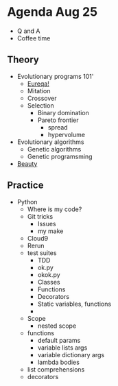 # Agenda Aug 25

+ Q and A
+ Coffee time

## Theory

+ Evolutionary programs 101'
  + [Eureqa!](http://creativemachines.cornell.edu/sites/default/files/Science09_Schmidt.pdf)
  + Mitation
  + Crossover
  + Selection
    + Binary domination
    + Pareto frontier
      + spread
      + hypervolume
+ Evolutionary algorithms
  + Genetic algorithms
  + Genetic programsming
+ [Beauty](http://www.cs.wm.edu/~denys/pubs/FSE15-GEMMA-CRC.pdf)

## Practice

+ Python
  + Where is my code?
  + Git tricks
    + Issues
     + my make
  + Cloud9
  + Rerun
  + test suites
    + TDD
    + ok.py
    + okok.py
    + Classes
    + Functions
    + Decorators
    + Static variables, functions
    + 
  + Scope
    + nested scope
  + functions
      + default params
      + variable lists args
      + variable dictionary args
      + lambda bodies
  + list comprehensions
  + decorators

